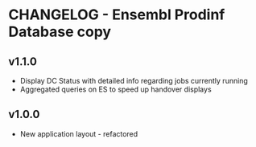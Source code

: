 CHANGELOG - Ensembl Prodinf Database copy
=========================================

v1.1.0
------
- Display DC Status with detailed info regarding jobs currently running
- Aggregated queries on ES to speed up handover displays

v1.0.0
------
- New application layout - refactored
